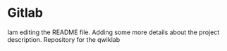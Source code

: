 # Gitlab

Iam editing the README file. Adding some more details about the project description.
Repository for the qwiklab
